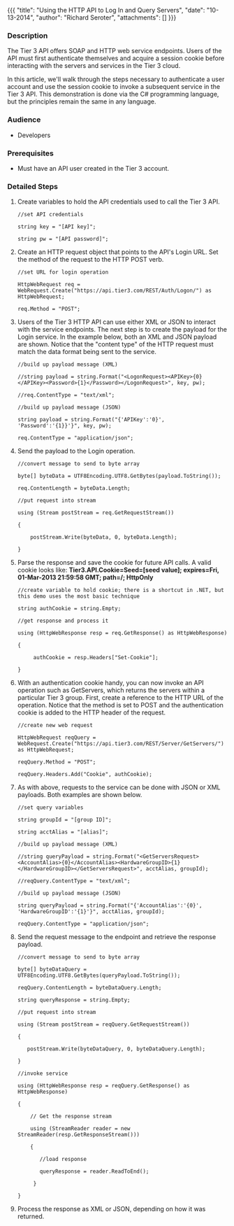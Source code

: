 {{{
  "title": "Using the HTTP API to Log In and Query Servers",
  "date": "10-13-2014",
  "author": "Richard Seroter",
  "attachments": []
}}}

### Description

The Tier 3 API offers SOAP and HTTP web service endpoints. Users of the API must first authenticate themselves and acquire a session cookie before interacting with the servers and services in the Tier 3 cloud.

In this article, we'll walk through the steps necessary to authenticate a user account and use the session cookie to invoke a subsequent service in the Tier 3 API. This demonstration is done via the C# programming language, but the principles remain the same in any language.

### Audience

- Developers

### Prerequisites

- Must have an API user created in the Tier 3 account.

### Detailed Steps

1. Create variables to hold the API credentials used to call the Tier 3 API.

    ```
    //set API credentials

    string key = "[API key]";

    string pw = "[API password]";
    ```

2. Create an HTTP request object that points to the API's Login URL. Set the method of the request to the HTTP POST verb.
    
    ```
    //set URL for login operation

    HttpWebRequest req = WebRequest.Create("https://api.tier3.com/REST/Auth/Logon/") as HttpWebRequest;

    req.Method = "POST";
    ```

3. Users of the Tier 3 HTTP API can use either XML or JSON to interact with the service endpoints. The next step is to create the payload for the Login service. In the example below, both an XML and JSON payload are shown. Notice that the "content type" of the HTTP request must match the data format being sent to the service.

    ```
    //build up payload message (XML)

    //string payload = string.Format("<LogonRequest><APIKey>{0}</APIKey><Password>{1}</Password></LogonRequest>", key, pw);

    //req.ContentType = "text/xml";

    //build up payload message (JSON)

    string payload = string.Format("{'APIKey':'0}', 'Password':'{1}}'}", key, pw);

    req.ContentType = "application/json";
    ```

4. Send the payload to the Login operation.

    ```
    //convert message to send to byte array

    byte[] byteData = UTF8Encoding.UTF8.GetBytes(payload.ToString());

    req.ContentLength = byteData.Length;

    //put request into stream

    using (Stream postStream = req.GetRequestStream())

    {

        postStream.Write(byteData, 0, byteData.Length);

    }
    ```


5. Parse the response and save the cookie for future API calls. A valid cookie looks like: <strong>Tier3.API.Cookie=Seed=[seed value]; expires=Fri, 01-Mar-2013 21:59:58 GMT; path=/; HttpOnly</strong>

    ```
    //create variable to hold cookie; there is a shortcut in .NET, but this demo uses the most basic technique

    string authCookie = string.Empty;

    //get response and process it

    using (HttpWebResponse resp = req.GetResponse() as HttpWebResponse)

    {

         authCookie = resp.Headers["Set-Cookie"];

    }
    ```

6. With an authentication cookie handy, you can now invoke an API operation such as GetServers, which returns the servers within a particular Tier 3 group. First, create a reference to the HTTP URL of the operation. Notice that the method is set to POST and the authentication cookie is added to the HTTP header of the request.

    ```
    //create new web request

    HttpWebRequest reqQuery = WebRequest.Create("https://api.tier3.com/REST/Server/GetServers/") as HttpWebRequest;

    reqQuery.Method = "POST";

    reqQuery.Headers.Add("Cookie", authCookie);
    ```

7. As with above, requests to the service can be done with JSON or XML payloads. Both examples are shown below.

    ```
    //set query variables

    string groupId = "[group ID]";

    string acctAlias = "[alias]";

    //build up payload message (XML)

    //string queryPayload = string.Format("<GetServersRequest><AccountAlias>{0}</AccountAlias><HardwareGroupID>{1}</HardwareGroupID></GetServersRequest>", acctAlias, groupId);

    //reqQuery.ContentType = "text/xml";

    //build up payload message (JSON)

    string queryPayload = string.Format("{'AccountAlias':'{0}', 'HardwareGroupID':'{1}'}", acctAlias, groupId);

    reqQuery.ContentType = "application/json";
    ```

8. Send the request message to the endpoint and retrieve the response payload.

    ```
    //convert message to send to byte array

    byte[] byteDataQuery = UTF8Encoding.UTF8.GetBytes(queryPayload.ToString());

    reqQuery.ContentLength = byteDataQuery.Length;

    string queryResponse = string.Empty;

    //put request into stream

    using (Stream postStream = reqQuery.GetRequestStream())

    {

       postStream.Write(byteDataQuery, 0, byteDataQuery.Length);

    }

    //invoke service

    using (HttpWebResponse resp = reqQuery.GetResponse() as HttpWebResponse)

    {

        // Get the response stream  

        using (StreamReader reader = new StreamReader(resp.GetResponseStream()))

        {

           //load response

           queryResponse = reader.ReadToEnd();

         }

    }
    ```

9. Process the response as XML or JSON, depending on how it was returned.
